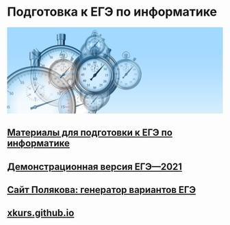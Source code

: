 # Подготовка к ЕГЭ по информатике

![KEGE](img/time-g28ecd4d16_1920-1024x410.jpg "KEGE")

## [Материалы для подготовки к ЕГЭ по информатике](https://github.com/xkurs/KEGE/)

## [Демонстрационная версия ЕГЭ—2021](https://nbviewer.org/github/xkurs/KEGE/blob/master/KEGE2021/KEGE2021.ipynb)

## [Сайт Полякова: генератор вариантов ЕГЭ](https://kpolyakov.spb.ru/school/ege/generate.htm)

## [xkurs.github.io](https://xkurs.github.io/)
